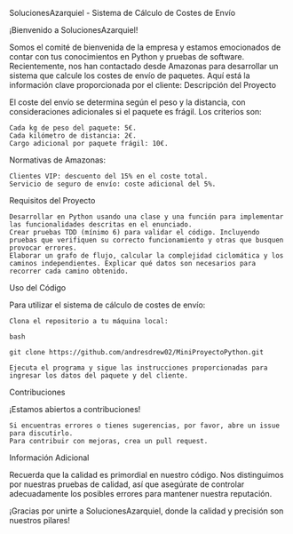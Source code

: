 SolucionesAzarquiel - Sistema de Cálculo de Costes de Envío

¡Bienvenido a SolucionesAzarquiel!

Somos el comité de bienvenida de la empresa y estamos emocionados de contar con tus conocimientos en Python y pruebas de software. Recientemente, nos han contactado desde Amazonas para desarrollar un sistema que calcule los costes de envío de paquetes. Aquí está la información clave proporcionada por el cliente:
Descripción del Proyecto

El coste del envío se determina según el peso y la distancia, con consideraciones adicionales si el paquete es frágil. Los criterios son:

    Cada kg de peso del paquete: 5€.
    Cada kilómetro de distancia: 2€.
    Cargo adicional por paquete frágil: 10€.

Normativas de Amazonas:

    Clientes VIP: descuento del 15% en el coste total.
    Servicio de seguro de envío: coste adicional del 5%.

Requisitos del Proyecto

    Desarrollar en Python usando una clase y una función para implementar las funcionalidades descritas en el enunciado.
    Crear pruebas TDD (mínimo 6) para validar el código. Incluyendo pruebas que verifiquen su correcto funcionamiento y otras que busquen provocar errores.
    Elaborar un grafo de flujo, calcular la complejidad ciclomática y los caminos independientes. Explicar qué datos son necesarios para recorrer cada camino obtenido.

Uso del Código

Para utilizar el sistema de cálculo de costes de envío:

    Clona el repositorio a tu máquina local:

    bash

    git clone https://github.com/andresdrew02/MiniProyectoPython.git

    Ejecuta el programa y sigue las instrucciones proporcionadas para ingresar los datos del paquete y del cliente.

Contribuciones

¡Estamos abiertos a contribuciones!

    Si encuentras errores o tienes sugerencias, por favor, abre un issue para discutirlo.
    Para contribuir con mejoras, crea un pull request.

Información Adicional

Recuerda que la calidad es primordial en nuestro código. Nos distinguimos por nuestras pruebas de calidad, así que asegúrate de controlar adecuadamente los posibles errores para mantener nuestra reputación.

¡Gracias por unirte a SolucionesAzarquiel, donde la calidad y precisión son nuestros pilares!
